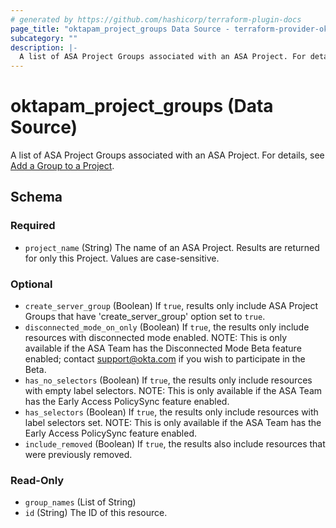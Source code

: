 ```yaml
---
# generated by https://github.com/hashicorp/terraform-plugin-docs
page_title: "oktapam_project_groups Data Source - terraform-provider-oktapam"
subcategory: ""
description: |-
  A list of ASA Project Groups associated with an ASA Project. For details, see Add a Group to a Project https://help.okta.com/asa/en-us/Content/Topics/Adv_Server_Access/docs/setup/add-a-group-to-project.htm.
---
```


# oktapam_project_groups (Data Source)

A list of ASA Project Groups associated with an ASA Project. For details, see [Add a Group to a Project](https://help.okta.com/asa/en-us/Content/Topics/Adv_Server_Access/docs/setup/add-a-group-to-project.htm).



<!-- schema generated by tfplugindocs -->
## Schema

### Required

- `project_name` (String) The name of an ASA Project. Results are returned for only this Project. Values are case-sensitive.

### Optional

- `create_server_group` (Boolean) If `true`, results only include ASA Project Groups that have 'create_server_group' option set to `true`.
- `disconnected_mode_on_only` (Boolean) If `true`, the results only include resources with disconnected mode enabled. NOTE: This is only available if the ASA Team has the Disconnected Mode Beta feature enabled; contact support@okta.com if you wish to participate in the Beta.
- `has_no_selectors` (Boolean) If `true`, the results only include resources with empty label selectors. NOTE: This is only available if the ASA Team has the Early Access PolicySync feature enabled.
- `has_selectors` (Boolean) If `true`, the results only include resources with label selectors set. NOTE: This is only available if the ASA Team has the Early Access PolicySync feature enabled.
- `include_removed` (Boolean) If `true`, the results also include resources that were previously removed.

### Read-Only

- `group_names` (List of String)
- `id` (String) The ID of this resource.


